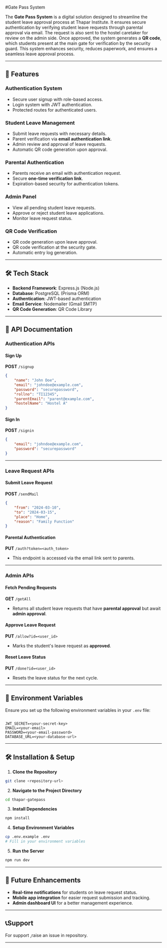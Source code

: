 #Gate Pass System

The **Gate Pass System** is a digital solution designed to streamline the student leave approval process at Thapar Institute. It ensures secure authentication by verifying student leave requests through parental approval via email. The request is also sent to the hostel caretaker for review on the admin side. Once approved, the system generates a **QR code**, which students present at the main gate for verification by the security guard. This system enhances security, reduces paperwork, and ensures a seamless leave approval process.

---

## 🚀 Features

### **Authentication System**

- Secure user signup with role-based access.
- Login system with JWT authentication.
- Protected routes for authenticated users.

### **Student Leave Management**

- Submit leave requests with necessary details.
- Parent verification via **email authentication link**.
- Admin review and approval of leave requests.
- Automatic QR code generation upon approval.

### **Parental Authentication**

- Parents receive an email with authentication request.
- Secure **one-time verification link**.
- Expiration-based security for authentication tokens.

### **Admin Panel**

- View all pending student leave requests.
- Approve or reject student leave applications.
- Monitor leave request status.

### **QR Code Verification**

- QR code generation upon leave approval.
- QR code verification at the security gate.
- Automatic entry log generation.

---

## 🛠️ Tech Stack

- **Backend Framework**: Express.js (Node.js)
- **Database**: PostgreSQL (Prisma ORM)
- **Authentication**: JWT-based authentication
- **Email Service**: Nodemailer (Gmail SMTP)
- **QR Code Generation**: QR Code Library

---

## 📌 API Documentation

### **Authentication APIs**

#### **Sign Up**

**POST** `/signup`

```json
{
    "name": "John Doe",
    "email": "johndoe@example.com",
    "password": "securepassword",
    "rollno": "TI12345",
    "parentEmail": "parent@example.com",
    "hostelName": "Hostel A"
}
```

#### **Sign In**

**POST** `/signin`

```json
{
    "email": "johndoe@example.com",
    "password": "securepassword"
}
```

---

### **Leave Request APIs**

#### **Submit Leave Request**

**POST** `/sendMail`

```json
{
    "from": "2024-03-10",
    "to": "2024-03-15",
    "place": "Home",
    "reason": "Family Function"
}
```

#### **Parental Authentication**

**PUT** `/auth?token=<auth_token>`

- This endpoint is accessed via the email link sent to parents.

---

### **Admin APIs**

#### **Fetch Pending Requests**

**GET** `/getAll`

- Returns all student leave requests that have **parental approval** but await **admin approval**.

#### **Approve Leave Request**

**PUT** `/allow?id=<user_id>`

- Marks the student's leave request as **approved**.

#### **Reset Leave Status**

**PUT** `/done?id=<user_id>`

- Resets the leave status for the next cycle.

---

## 🚦 Environment Variables

Ensure you set up the following environment variables in your `.env` file:

```env

JWT_SECRET=<your-secret-key>
EMAIL=<your-email>
PASSWORD=<your-email-password>
DATABASE_URL=<your-database-url>
```

---

## 🛠️ Installation & Setup

1. **Clone the Repository**

```sh
git clone <repository-url>
```

2. **Navigate to the Project Directory**

```sh
cd thapar-gatepass
```

3. **Install Dependencies**

```sh
npm install
```

4. **Setup Environment Variables**

```sh
cp .env.example .env
# Fill in your environment variables
```

5. **Run the Server**

```sh
npm run dev
```

---

## 📌 Future Enhancements

- **Real-time notifications** for students on leave request status.
- **Mobile app integration** for easier request submission and tracking.
- **Admin dashboard UI** for a better management experience.

---


## 📞Support

For support ,raise an issue in repository.

---
